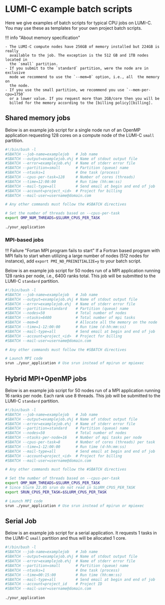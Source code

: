 # LUMI-C example batch scripts

[billing]: ../../runjobs/lumi_env/billing.md#small-slurm-partition

Here we give examples of batch scripts for typical CPU jobs on LUMI-C. You may
use these as templates for your own project batch scripts.

!!! info "About memory specification"

    - The LUMI-C compute nodes have 256GB of memory installed but 224GB is really 
      available to the job. The exception is the 512 GB and 1TB nodes located in
      the `small` partition.
    - If you submit to the `standard` partition, were the node are in exclusive
      mode we recommend to use the `--mem=0` option, i.e., all  the memory on 
      the node.
    - If you use the small partition, we recommend you use `--mem-per-cpu=1750`
      or a lower value. If you request more than 2GB/core then you will be 
      billed for the memory according to the [billing policy][billing].
    

## Shared memory jobs

Below is an example job script for a single node run of an OpenMP application 
requesting 128 cores on a compute node of the LUMI-C `small` partition.

```bash
#!/bin/bash -l
#SBATCH --job-name=examplejob   # Job name
#SBATCH --output=examplejob.o%j # Name of stdout output file
#SBATCH --error=examplejob.e%j  # Name of stderr error file
#SBATCH --partition=small       # Partition (queue) name
#SBATCH --ntasks=1              # One task (process)
#SBATCH --cpus-per-task=128     # Number of cores (threads)
#SBATCH --time=12:00:00         # Run time (hh:mm:ss)
#SBATCH --mail-type=all         # Send email at begin and end of job
#SBATCH --account=project_<id>  # Project for billing
#SBATCH --mail-user=username@domain.com

# Any other commands must follow the #SBATCH directives

# Set the number of threads based on --cpus-per-task
export OMP_NUM_THREADS=$SLURM_CPUS_PER_TASK
 
./your_application
```

### MPI-based jobs

!!! Failure "Fortan MPI program fails to start"
    If a Fortran based program with MPI fails to start when utilizing a large
    number of nodes (512 nodes for instance), add
    `export PMI_NO_PREINITIALIZE=y` to your batch script.  

Below is an example job script for 50 nodes run of a MPI application running 
128 ranks per node, i.e., 6400 ranks total. This job will be submitted to the 
LUMI-C `standard` partition.

```bash
#!/bin/bash -l
#SBATCH --job-name=examplejob   # Job name
#SBATCH --output=examplejob.o%j # Name of stdout output file
#SBATCH --error=examplejob.e%j  # Name of stderr error file
#SBATCH --partition=standard    # Partition (queue) name
#SBATCH --nodes=50              # Total number of nodes 
#SBATCH --ntasks=6400           # Total number of mpi tasks
#SBATCH --mem=0                 # Allocate all the memory on the node
#SBATCH --time=1-12:00:00       # Run time (d-hh:mm:ss)
#SBATCH --mail-type=all         # Send email at begin and end of job
#SBATCH --account=project_<id>  # Project for billing
#SBATCH --mail-user=username@domain.com

# Any other commands must follow the #SBATCH directives

# Launch MPI code 
srun ./your_application # Use srun instead of mpirun or mpiexec
```

## Hybrid MPI+OpenMP jobs

Below is an example job script for 50 nodes run of a MPI application running 
16 ranks per node. Each rank use 8 threads. This job will be submitted to the 
LUMI-C `standard` partition.

```bash
#!/bin/bash -l
#SBATCH --job-name=examplejob   # Job name
#SBATCH --output=examplejob.o%j # Name of stdout output file
#SBATCH --error=examplejob.e%j  # Name of stderr error file
#SBATCH --partition=standard    # Partition (queue) name
#SBATCH --nodes=50              # Total number of nodes 
#SBATCH --ntasks-per-node=16    # Number of mpi tasks per node
#SBATCH --cpus-per-task=8       # Number of cores (threads) per task
#SBATCH --time=1-12:00:00       # Run time (d-hh:mm:ss)
#SBATCH --mail-type=all         # Send email at begin and end of job
#SBATCH --account=project_<id>  # Project for billing
#SBATCH --mail-user=username@domain.com

# Any other commands must follow the #SBATCH directives

# Set the number of threads based on --cpus-per-task
export OMP_NUM_THREADS=$SLURM_CPUS_PER_TASK
# Since Slurm 22.05 srun do not read in SLURM_CPUS_PER_TASK
export SRUN_CPUS_PER_TASK=$SLURM_CPUS_PER_TASK

# Launch MPI code 
srun ./your_application # Use srun instead of mpirun or mpiexec
```

## Serial Job

Below is an example job script for a serial application. It requests 1 tasks in
the LUMI-C `small` partition and thus will be allocated 1 core.

```bash
#!/bin/bash -l
#SBATCH --job-name=examplejob   # Job name
#SBATCH --output=examplejob.o%j # Name of stdout output file
#SBATCH --error=examplejob.e%j  # Name of stderr error file
#SBATCH --partition=small       # Partition (queue) name
#SBATCH --ntasks=1              # One task (process)
#SBATCH --time=00:15:00         # Run time (hh:mm:ss)
#SBATCH --mail-type=all         # Send email at begin and end of job
#SBATCH --account=project_id    # Project ID
#SBATCH --mail-user=username@domain.com
 
./your_application
```